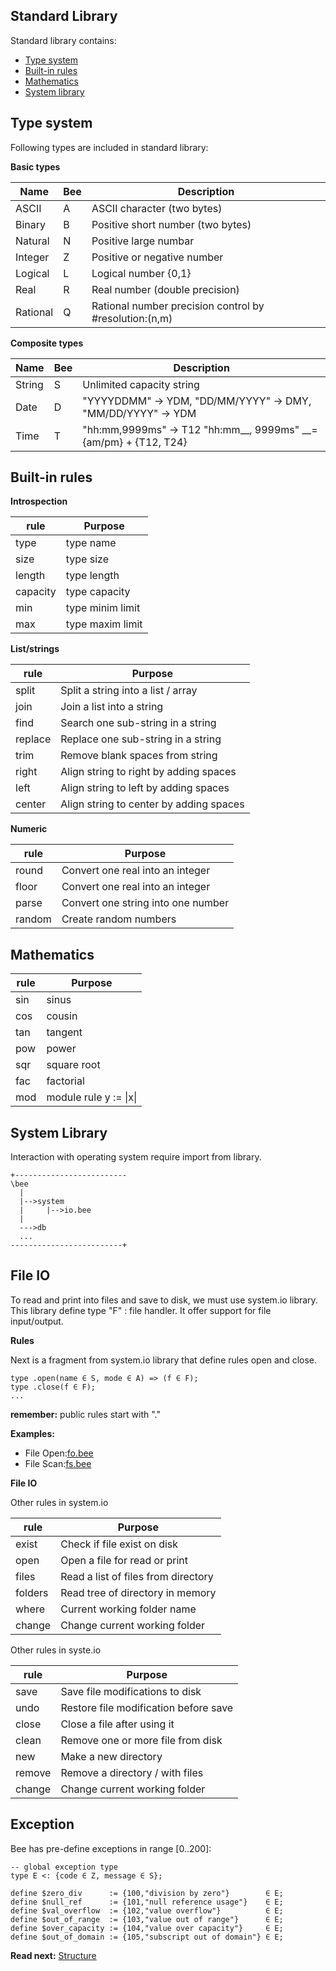 ## Standard Library

Standard library contains:

* [Type system](#type-system)
* [Built-in rules](#built-in-rules)
* [Mathematics](#mathematics)
* [System library](#system-library)

## Type system

Following types are included in standard library:

**Basic types**

| Name        |Bee| Description
|-------------|---|-------------------------------------------------------------
| ASCII       |A  | ASCII character       (two bytes)
| Binary      |B  | Positive short number (two bytes)
| Natural     |N  | Positive large numbar 
| Integer     |Z  | Positive or negative number 
| Logical     |L  | Logical number {0,1}
| Real        |R  | Real number (double precision)
| Rational    |Q  | Rational number precision control by #resolution:(n,m)

**Composite types**

| Name        |Bee| Description
|-------------|---|-------------------------------------------------------------
| String      |S  | Unlimited capacity string
| Date        |D  | "YYYYDDMM" -> YDM, "DD/MM/YYYY" -> DMY, "MM/DD/YYYY" -> YDM
| Time        |T  | "hh:mm,9999ms" -> T12 "hh:mm__, 9999ms" __={am/pm} + {T12, T24}

## Built-in rules
 
**Introspection**

| rule     | Purpose
|----------|------------------------------------------ 
| type     | type name
| size     | type size 
| length   | type length 
| capacity | type capacity
| min      | type minim limit
| max      | type maxim limit
 
**List/strings**

| rule     | Purpose
|----------|------------------------------------------ 
| split    | Split a string into a list / array
| join     | Join a list into a string 
| find     | Search one sub-string in a string
| replace  | Replace one sub-string in a string
| trim     | Remove blank spaces from string
| right    | Align string to right by adding spaces
| left     | Align string to left by adding spaces
| center   | Align string to center by adding spaces
 
**Numeric**
 
| rule     | Purpose
|----------|------------------------------------------ 
| round    | Convert one real into an integer
| floor    | Convert one real into an integer
| parse    | Convert one string into one number
| random   | Create random numbers
 
## Mathematics

| rule     | Purpose
|----------|------------------------------------------ 
| sin      | sinus 
| cos      | cousin
| tan      | tangent
| pow      | power
| sqr      | square root
| fac      | factorial
| mod      | module rule y := \|x\|  

## System Library

Interaction with operating system require import from library.

```
+-------------------------
\bee 
  |
  |-->system
  |     |-->io.bee
  |
  --->db
  ...
-------------------------+  
```

## File IO

To read and print into files and save to disk, we must use system.io library. This library define type "F" : file handler. It offer support for file input/output.

**Rules**

Next is a fragment from system.io library that define rules open and close.

```
type .open(name ∈ S, mode ∈ A) => (f ∈ F);
type .close(f ∈ F);
...

```
**remember:** public rules start with "."

**Examples:**

* File Open:[fo.bee](../demo/fo.bee)
* File Scan:[fs.bee](../demo/sc.bee) 

**File IO**

Other rules in system.io

| rule    | Purpose
|---------|------------------------------------------ 
| exist   | Check if file exist on disk
| open    | Open a file for read or print
| files   | Read a list of files from directory
| folders | Read tree of directory in memory
| where   | Current working folder name 
| change  | Change current working folder

Other rules in syste.io

| rule  | Purpose
|---------|------------------------------------------ 
| save    | Save file modifications to disk
| undo    | Restore file modification before save
| close   | Close a file after using it
| clean   | Remove one or more file from disk
| new     | Make a new directory
| remove  | Remove a directory / with files
| change  | Change current working folder

## Exception
Bee has pre-define exceptions in range [0..200]:

```
-- global exception type
type E <: {code ∈ Z, message ∈ S};
```

```
define $zero_div      := {100,"division by zero"}        ∈ E;
define $null_ref      := {101,"null reference usage"}    ∈ E;
define $val_overflow  := {102,"value overflow"}          ∈ E;
define $out_of_range  := {103,"value out of range"}      ∈ E;
define $over_capacity := {104,"value over capacity"}     ∈ E;
define $out_of_domain := {105,"subscript out of domain"} ∈ E;
```

**Read next:** [Structure](structure.md)
